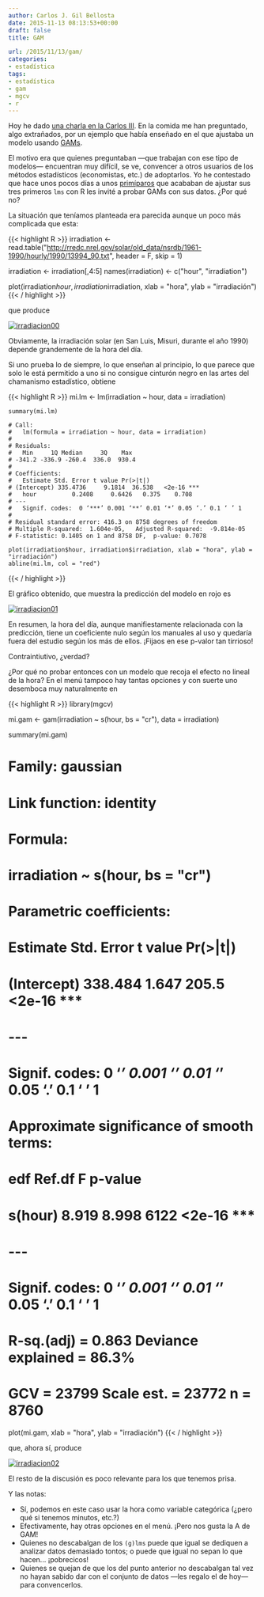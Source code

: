 ```yaml
---
author: Carlos J. Gil Bellosta
date: 2015-11-13 08:13:53+00:00
draft: false
title: GAM

url: /2015/11/13/gam/
categories:
- estadística
tags:
- estadística
- gam
- mgcv
- r
---
```


Hoy he dado [una charla en la Carlos III](http://www.datanalytics.com/2015/11/09/requisitos-para-mi-taller-en-el-i-international-workshop-on-advances-in-functional-data-analysis/). En la comida me han preguntado, algo extrañados, por un ejemplo que había enseñado en el que ajustaba un modelo usando [GAMs](http://www3.nd.edu/~mclark19/learn/GAMS.pdf).

El motivo era que quienes preguntaban —que trabajan con ese tipo de modelos— encuentran muy difícil, se ve, convencer a otros usuarios de los métodos estadísticos (economistas, etc.) de adoptarlos. Yo he contestado que hace unos pocos días a unos [primíparos](http://dirae.es/palabras/prim%C3%ADpara) que acababan de ajustar sus tres primeros `lms` con R les invité a probar GAMs con sus datos. ¿Por qué no?

La situación que teníamos planteada era parecida aunque un poco más complicada que esta:

{{< highlight R >}}
irradiation <- read.table("http://rredc.nrel.gov/solar/old_data/nsrdb/1961-1990/hourly/1990/13994_90.txt",
    header = F, skip = 1)

irradiation <- irradiation[,4:5]
names(irradiation) <- c("hour", "irradiation")

plot(irradiation$hour, irradiation$irradiation,
    xlab = "hora", ylab = "irradiación")
{{< / highlight >}}

que produce

[![irradiacion00](/wp-uploads/2015/11/irradiacion00.png#center)
](/wp-uploads/2015/11/irradiacion00.png#center)

Obviamente, la irradiación solar (en San Luis, Misuri, durante el año 1990) depende grandemente de la hora del día.

Si uno prueba lo de siempre, lo que enseñan al principio, lo que parece que solo le está permitido a uno si no consigue cinturón negro en las artes del chamanismo estadístico, obtiene

{{< highlight R >}}
    mi.lm <- lm(irradiation ~ hour, data = irradiation)

    summary(mi.lm)

    # Call:
    #   lm(formula = irradiation ~ hour, data = irradiation)
    #
    # Residuals:
    #   Min     1Q Median     3Q    Max
    # -341.2 -336.9 -260.4  336.0  930.4
    #
    # Coefficients:
    #   Estimate Std. Error t value Pr(>|t|)
    # (Intercept) 335.4736     9.1814  36.538   <2e-16 ***
    #   hour          0.2408     0.6426   0.375    0.708
    # ---
    #   Signif. codes:  0 ‘***’ 0.001 ‘**’ 0.01 ‘*’ 0.05 ‘.’ 0.1 ‘ ’ 1
    #
    # Residual standard error: 416.3 on 8758 degrees of freedom
    # Multiple R-squared:  1.604e-05,	Adjusted R-squared:  -9.814e-05
    # F-statistic: 0.1405 on 1 and 8758 DF,  p-value: 0.7078

    plot(irradiation$hour, irradiation$irradiation, xlab = "hora", ylab = "irradiación")
    abline(mi.lm, col = "red")
{{< / highlight >}}

El gráfico obtenido, que muestra la predicción del modelo en rojo es

[![irradiacion01](/wp-uploads/2015/11/irradiacion01.png#center)
](/wp-uploads/2015/11/irradiacion01.png#center)

En resumen, la hora del día, aunque manifiestamente relacionada con la predicción, tiene un coeficiente nulo según los manuales al uso y quedaría fuera del estudio según los más de ellos. ¡Fijaos en ese p-valor tan tirrioso!

Contraintiutivo, ¿verdad?

¿Por qué no probar entonces con un modelo que recoja el efecto no lineal de la hora? En el menú tampoco hay tantas opciones y con suerte uno desemboca muy naturalmente en

{{< highlight R >}}
library(mgcv)

mi.gam <- gam(irradiation ~ s(hour, bs = "cr"), data = irradiation)

summary(mi.gam)

# Family: gaussian
# Link function: identity
#
# Formula:
#   irradiation ~ s(hour, bs = "cr")
#
# Parametric coefficients:
#   Estimate Std. Error t value Pr(>|t|)
# (Intercept)  338.484      1.647   205.5   <2e-16 ***
#   ---
#   Signif. codes:  0 ‘***’ 0.001 ‘**’ 0.01 ‘*’ 0.05 ‘.’ 0.1 ‘ ’ 1
#
# Approximate significance of smooth terms:
#   edf Ref.df    F p-value
# s(hour) 8.919  8.998 6122  <2e-16 ***
#   ---
#   Signif. codes:  0 ‘***’ 0.001 ‘**’ 0.01 ‘*’ 0.05 ‘.’ 0.1 ‘ ’ 1
#
# R-sq.(adj) =  0.863   Deviance explained = 86.3%
# GCV =  23799  Scale est. = 23772     n = 8760

plot(mi.gam, xlab = "hora", ylab = "irradiación")
{{< / highlight >}}

que, ahora sí, produce

[![irradiacion02](/wp-uploads/2015/11/irradiacion02.png#center)
](/wp-uploads/2015/11/irradiacion02.png#center)

El resto de la discusión es poco relevante para los que tenemos prisa.

Y las notas:

* Sí, podemos en este caso usar la hora como variable categórica (¿pero qué si tenemos minutos, etc.?)
* Efectivamente, hay otras opciones en el menú. ¡Pero nos gusta la A de GAM!
* Quienes no descabalgan de los `(g)lms` puede que igual se dediquen a analizar datos demasiado tontos; o puede que igual no sepan lo que hacen... ¡pobrecicos!
* Quienes se quejan de que los del punto anterior no descabalgan tal vez no hayan sabido dar con el conjunto de datos —les regalo el de hoy— para convencerlos.






